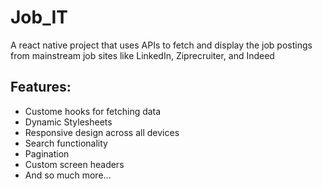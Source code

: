 # Job_IT
A react native project that uses APIs to fetch and display the job postings from mainstream job sites like LinkedIn, Ziprecruiter, and Indeed

## Features:
- Custome hooks for fetching data
- Dynamic Stylesheets
- Responsive design across all devices
- Search functionality
- Pagination
- Custom screen headers
- And so much more...
